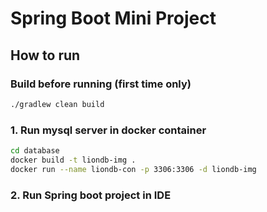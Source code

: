 # Spring Boot Mini Project

## How to run

### Build before running (first time only)

```bash
./gradlew clean build
```

### 1. Run mysql server in docker container

```bash
cd database
docker build -t liondb-img .
docker run --name liondb-con -p 3306:3306 -d liondb-img
```

### 2. Run Spring boot project in IDE
